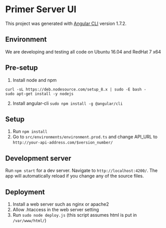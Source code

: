 # Primer Server UI

This project was generated with [Angular CLI](https://github.com/angular/angular-cli) version 1.7.2.

## Environment
We are developing and testing all code on Ubuntu 16.04 and RedHat 7 x64

## Pre-setup
1. Install node and npm
```
curl -sL https://deb.nodesource.com/setup_8.x | sudo -E bash -
sudo apt-get install -y nodejs
```
2. Install angular-cli
`sudo npm install -g @angular/cli`

## Setup
1. Run `npm install`
2. Go to `src/environments/environment.prod.ts` and change API_URL to `http://your-api-address.com/$version_number/`

## Development server
Run `npm start` for a dev server. Navigate to `http://localhost:4200/`. The app will automatically reload if you change any of the source files.

## Deployment
1. Install a web server such as nginx or apache2
2. Allow .htaccess in the web server setting
3. Run `sudo node deploy.js` (this script assumes html is put in `/var/www/html/`)
